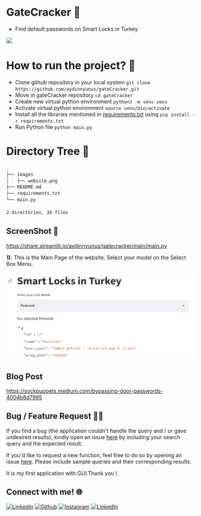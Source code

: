 # GateCracker :robot:
 - Find default passwords on Smart Locks in Turkey
 
 [![](https://camo.githubusercontent.com/2fb0723ef80f8d87a51218680e209c66f213edf8/68747470733a2f2f666f7274686562616467652e636f6d2f696d616765732f6261646765732f6d6164652d776974682d707974686f6e2e737667)](https://python.org)

# How to run the project? :thinking:
 - Clone github repository in your local system  `git clone https://github.com/aydinnyunus/gateCracker.git`
 - Move in gateCracker repository  `cd gateCracker`
 - Create new virtual python environment  `python3 -m venv venv`
 - Activate virtual python environment  `source venv/bin/activate`
 - Install all the libraries mentioned in [requirements.txt](https://github.com/aydinnyunus/gateCracker/blob/master/requirements.txt) using  `pip install -r requirements.txt`
 - Run Python file  `python main.py`
 
# Directory Tree :cactus:
```bash
.
├── images
│   ├── website.png
├── README.md
├── requirements.txt
└── main.py

2 directories, 16 files
```
 
## ScreenShot :camera_flash:

https://share.streamlit.io/aydinnyunus/gatecracker/main/main.py

**1).** This is the Main Page of the website. Select your model on the Select Box Menu. <br><br>
![github-small](images/website.png)


## Blog Post

https://sockpuppets.medium.com/bypassing-door-passwords-4004b8d7995

## Bug / Feature Request :man_technologist:
If you find a bug (the application couldn't handle the query and / or gave undesired results), kindly open an issue [here](https://github.com/aydinnyunus/gateCracker/issues/new) by including your search query and the expected result.

If you'd like to request a new function, feel free to do so by opening an issue [here](https://github.com/aydinnyunus/gateCracker/issues/new). Please include sample queries and their corresponding results.

It is my first application with GUI.Thank you !.

## Connect with me! 🌐

[<img target="_blank" src="https://img.icons8.com/bubbles/100/000000/linkedin.png" title="LinkedIn">](https://linkedin.com/in/yunus-ayd%C4%B1n-b9b01a18a/)       [<img target="_blank" src="https://img.icons8.com/bubbles/100/000000/github.png" title="Github">](https://github.com/aydinnyunus/gateCracker)     [<img target="_blank" src="https://img.icons8.com/bubbles/100/000000/instagram-new.png" title="Instagram">](https://instagram.com/aydinyunus_/) [<img target="_blank" src="https://img.icons8.com/bubbles/100/000000/twitter.png" title="LinkedIn">](https://twitter.com/aydinnyunuss)





